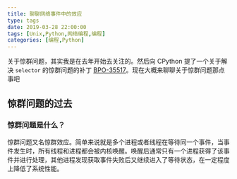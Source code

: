 ```yaml
---
title: 聊聊网络事件中的效应
type: tags
date: 2019-03-28 22:00:00
tags: [Unix,Python,网络编程,编程]
categories: [编程,Python]
---
```


关于惊群问题，其实我是在去年开始去关注的。然后向 CPython 提了一个关于解决 `selector` 的惊群问题的补丁 [BPO-35517](https://bugs.python.org/issue35517)。现在大概来聊聊关于惊群问题那点事吧

<!--more-->

## 惊群问题的过去

### 惊群问题是什么？

惊群问题又名惊群效应。简单来说就是多个进程或者线程在等待同一个事件，当事件发生时，所有线程和进程都会被内核唤醒。唤醒后通常只有一个进程获得了该事件并进行处理，其他进程发现获取事件失败后又继续进入了等待状态，在一定程度上降低了系统性能。